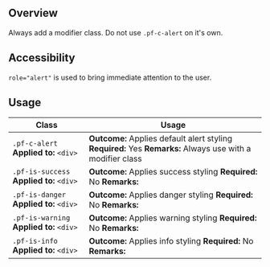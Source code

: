 ## Overview

Always add a modifier class. Do not use `.pf-c-alert` on it's own.

## Accessibility
`role="alert"` is used to bring immediate attention to the user.  

## Usage

| Class | Usage |
| -- | -- |
| `.pf-c-alert` **Applied to:** `<div>` |  **Outcome:** Applies default alert styling **Required:** Yes **Remarks:** Always use with a modifier class|
|`.pf-is-success` **Applied to:** `<div>` |  **Outcome:** Applies success styling **Required:** No **Remarks:** |
|`.pf-is-danger` **Applied to:** `<div>` |  **Outcome:** Applies danger styling **Required:** No **Remarks:** |
|`.pf-is-warning` **Applied to:** `<div>` |  **Outcome:** Applies warning styling **Required:** No **Remarks:** |
|`.pf-is-info` **Applied to:** `<div>` |  **Outcome:** Applies info styling **Required:** No **Remarks:** |

